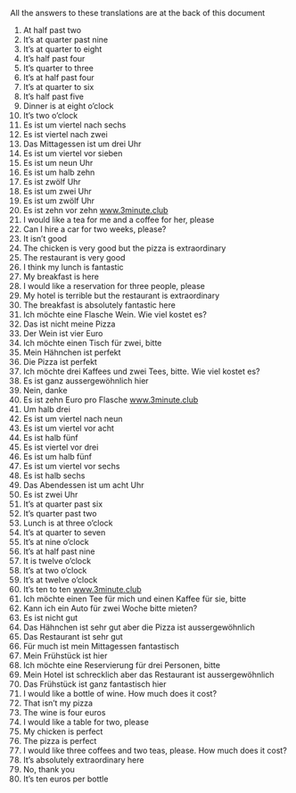 All the answers to these translations are at the back of this document
1. At half past two
2. It’s at quarter past nine
3. It’s at quarter to eight
4. It’s half past four
5. It’s quarter to three
6. It’s at half past four
7. It’s at quarter to six
8. It’s half past five
9. Dinner is at eight o’clock
10. It’s two o’clock
1. Es ist um viertel nach sechs
2. Es ist viertel nach zwei
3. Das Mittagessen ist um drei Uhr
4. Es ist um viertel vor sieben
5. Es ist um neun Uhr
6. Es ist um halb zehn
7. Es ist zwölf Uhr
8. Es ist um zwei Uhr
9. Es ist um zwölf Uhr
10. Es ist zehn vor zehn
www.3minute.club
1. I would like a tea for me and a coffee for her, please
2. Can I hire a car for two weeks, please?
3. It isn’t good
4. The chicken is very good but the pizza is extraordinary
5. The restaurant is very good
6. I think my lunch is fantastic
7. My breakfast is here
8. I would like a reservation for three people, please
9. My hotel is terrible but the restaurant is extraordinary
10. The breakfast is absolutely fantastic here
1. Ich möchte eine Flasche Wein. Wie viel kostet es?
2. Das ist nicht meine Pizza
3. Der Wein ist vier Euro
4. Ich möchte einen Tisch für zwei, bitte
5. Mein Hähnchen ist perfekt
6. Die Pizza ist perfekt
7. Ich möchte drei Kaffees und zwei Tees, bitte. Wie viel kostet es?
8. Es ist ganz aussergewöhnlich hier
9. Nein, danke
10. Es ist zehn Euro pro Flasche
www.3minute.club
1. Um halb drei
2. Es ist um viertel nach neun
3. Es ist um viertel vor acht
4. Es ist halb fünf
5. Es ist viertel vor drei
6. Es ist um halb fünf
7. Es ist um viertel vor sechs
8. Es ist halb sechs
9. Das Abendessen ist um acht Uhr
10. Es ist zwei Uhr
1. It’s at quarter past six
2. It’s quarter past two
3. Lunch is at three o’clock
4. It’s at quarter to seven
5. It’s at nine o’clock
6. It’s at half past nine
7. It is twelve o’clock
8. It’s at two o’clock
9. It’s at twelve o’clock
10. It’s ten to ten
www.3minute.club
1. Ich möchte einen Tee für mich und einen Kaffee für sie, bitte
2. Kann ich ein Auto für zwei Woche bitte mieten?
3. Es ist nicht gut
4. Das Hähnchen ist sehr gut aber die Pizza ist aussergewöhnlich
5. Das Restaurant ist sehr gut
6. Für much ist mein Mittagessen fantastisch
7. Mein Frühstück ist hier
8. Ich möchte eine Reservierung für drei Personen, bitte
9. Mein Hotel ist schrecklich aber das Restaurant ist
aussergewöhnlich
10. Das Frühstück ist ganz fantastisch hier
1. I would like a bottle of wine. How much does it cost?
2. That isn’t my pizza
3. The wine is four euros
4. I would like a table for two, please
5. My chicken is perfect
6. The pizza is perfect
7. I would like three coffees and two teas, please. How much does it
cost?
8. It’s absolutely extraordinary here
9. No, thank you
10. It’s ten euros per bottle